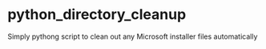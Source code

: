 # python_directory_cleanup
Simply pythong script to clean out any Microsoft installer files automatically
